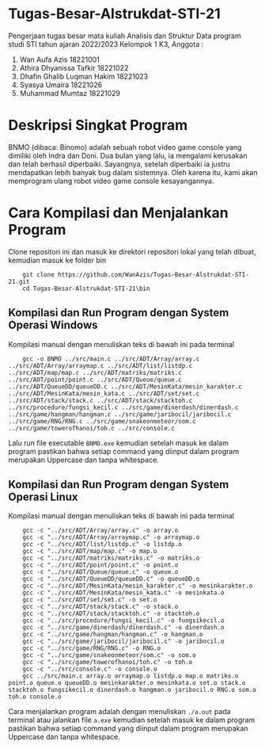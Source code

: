 # Tugas-Besar-Alstrukdat-STI-21
Pengerjaan tugas besar mata kuliah Analisis dan Struktur Data program studi STI tahun ajaran 2022/2023 
Kelompok 1 K3, Anggota : 
1. Wan Aufa Azis	 		    18221001
2. Athira Dhyanissa Tafkir		18221022
3. Dhafin Ghalib Luqman Hakim	18221023
4. Syasya Umaira 			    18221026
5. Muhammad Mumtaz 			    18221029

# Deskripsi Singkat Program
BNMO (dibaca: Binomo) adalah sebuah robot video game console yang dimiliki oleh Indra dan Doni. Dua bulan yang lalu, ia mengalami kerusakan dan telah berhasil diperbaiki. Sayangnya, setelah diperbaiki ia justru mendapatkan lebih banyak bug dalam sistemnya. Oleh karena itu, kami akan memprogram ulang robot video game console kesayangannya.

# Cara Kompilasi dan Menjalankan Program 
Clone repositori ini dan masuk ke direktori repositori lokal yang telah dibuat, kemudian masuk ke folder bin
```
    git clone https://github.com/WanAzis/Tugas-Besar-Alstrukdat-STI-21.git
    cd Tugas-Besar-Alstrukdat-STI-21\bin
```

## Kompilasi dan Run Program dengan System Operasi Windows
Kompilasi manual dengan menuliskan teks di bawah ini pada terminal
```
    gcc -o BNMO ../src/main.c ../src/ADT/Array/array.c ../src/ADT/Array/arraymap.c ../src/ADT/list/listdp.c ../src/ADT/map/map.c ../src/ADT/matriks/matriks.c ../src/ADT/point/point.c ../src/ADT/Queue/queue.c ../src/ADT/QueueDD/queueDD.c ../src/ADT/MesinKata/mesin_karakter.c ../src/ADT/MesinKata/mesin_kata.c ../src/ADT/set/set.c ../src/ADT/stack/stack.c ../src/ADT/stack/stacktoh.c ../src/procedure/fungsi_kecil.c ../src/game/dinerdash/dinerdash.c ../src/game/hangman/hangman.c ../src/game/jaribocil/jaribocil.c ../src/game/RNG/RNG.c ../src/game/snakeonmeteor/som.c ../src/game/towerofhanoi/toh.c ../src/console.c
```
Lalu run file executable `BNMO.exe` kemudian setelah masuk ke dalam program pastikan bahwa setiap command yang diinput dalam program merupakan Uppercase dan tanpa whitespace.

## Kompilasi dan Run Program dengan System Operasi Linux
Kompilasi manual dengan menuliskan teks di bawah ini pada terminal
```
    gcc -c "../src/ADT/Array/array.c" -o array.o
    gcc -c "../src/ADT/Array/arraymap.c" -o arraymap.o
    gcc -c "../src/ADT/list/listdp.c" -o listdp.o
    gcc -c "../src/ADT/map/map.c" -o map.o
    gcc -c "../src/ADT/matriks/matriks.c" -o matriks.o
    gcc -c "../src/ADT/point/point.c" -o point.o
    gcc -c "../src/ADT/Queue/queue.c" -o queue.o
    gcc -c "../src/ADT/QueueDD/queueDD.c" -o queueDD.o
    gcc -c "../src/ADT/MesinKata/mesin_karakter.c" -o mesinkarakter.o
    gcc -c "../src/ADT/MesinKata/mesin_kata.c" -o mesinkata.o
    gcc -c "../src/ADT/set/set.c" -o set.o
    gcc -c "../src/ADT/stack/stack.c" -o stack.o
    gcc -c "../src/ADT/stack/stacktoh.c" -o stacktoh.o
    gcc -c "../src/procedure/fungsi_kecil.c" -o fungsikecil.o
    gcc -c "../src/game/dinerdash/dinerdash.c" -o dinerdash.o
    gcc -c "../src/game/hangman/hangman.c" -o hangman.o
    gcc -c "../src/game/jaribocil/jaribocil.c" -o jaribocil.o
    gcc -c "../src/game/RNG/RNG.c" -o RNG.o
    gcc -c "../src/game/snakeonmeteor/som.c" -o som.o
    gcc -c "../src/game/towerofhanoi/toh.c" -o toh.o
    gcc -c "../src/console.c" -o console.o
    gcc ../src/main.c array.o arraymap.o listdp.o map.o matriks.o point.o queue.o queueDD.o mesinkarakter.o mesinkata.o set.o stack.o stacktoh.o fungsikecil.o dinerdash.o hangman.o jaribocil.o RNG.o som.o toh.o console.o 
```
Cara menjalankan program adalah dengan menuliskan `./a.out` pada terminal atau jalankan file `a.exe` kemudian setelah masuk ke dalam program pastikan bahwa setiap command yang diinput dalam program merupakan Uppercase dan tanpa whitespace.